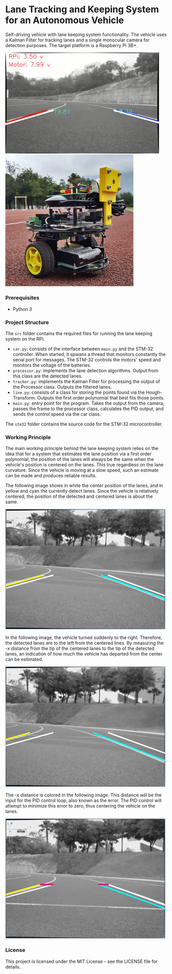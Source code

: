 # Lane Tracking and Keeping System for an Autonomous Vehicle

Self-driving vehicle with lane keeping system functionality. The vehicle uses a Kalman Filter for tracking lanes and a single monocular camera for detection purposes. The target platform is a Raspberry Pi 3B+. 

<img src="./images/rpi-recording.gif" alt="Webcam capture from drive test.">

<img src="./images/car.jpg" alt="Self-driving vehicle with a RPi." width="400px">

### Prerequisites
- Python 3

### Project Structure

The `src` folder contains the required files for running the lane keeping system on the RPi:

- `car.py`: consists of the interface between `main.py` and the STM-32 controller. When started, it spwans a thread that monitors constantly the serial port for messages. The STM-32 controls the motors' speed and monitors the voltage of the batteries.
- `processor.py`: implements the lane detection algorithms. Output from this class are the detected lanes.
- `tracker.py`: implements the Kalman Filter for processing the output of the Processor class. Outputs the filtered lanes.
- `line.py`: consists of a class for storing the points found via the Hough-Transform. Outputs the first order polynomial that best fits those points.
- `main.py`: entry point for the program. Takes the output from the camera, passes the frame to the processor class, calculates the PID output, and sends the control speed via the car class.

The `stm32` folder contains the source code for the STM-32 microcontroller.

### Working Principle

The main working principle behind the lane keeping system relies on the idea that for a system that estimates the lane position via a first order polynomial, the position of the lanes will always be the same when the vehicle's position is centered on the lanes. This true regardless on the lane curvature. Since the vehicle is moving at a slow speed, such an estimate can be made and produces reliable results. 

The following image shows in white the center position of the lanes, and in yellow and cyan the currently detect lanes. Since the vehicle is relatively centered, the position of the detected and centered lanes is about the same.

<img src="./images/tracking-center.png" alt="Vehicle centered on the lanes." width="500">

In the following image, the vehicle turned suddenly to the right. Therefore, the detected lanes are to the left from the centered lines. By measuring the -x distance from the tip of the centered lanes to the tip of the detected lanes, an indication of how much the vehicle has departed from the center can be estimated.

<img src="./images/tracking-right.png" alt="Vehicle turning right." width="500">

The -x distance is colored in the following image. This distance will be the input for the PID control loop, also known as the error. The PID control will attempt to minimize this error to zero, thus centering the vehicle on the lanes.

<img src="./images/tracking-right-distance.png" alt="Error for the PID." width="500">

### License

This project is licensed under the MIT License - see the LICENSE file for details.

